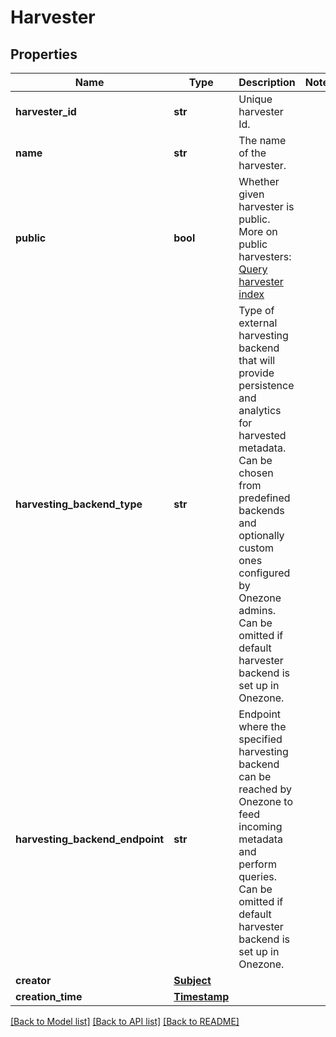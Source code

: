 # Harvester

## Properties
Name | Type | Description | Notes
------------ | ------------- | ------------- | -------------
**harvester_id** | **str** | Unique harvester Id. | 
**name** | **str** | The name of the harvester. | 
**public** | **bool** | Whether given harvester is public.  More on public harvesters: [Query harvester index](#operation/query_harvester_index)    | 
**harvesting_backend_type** | **str** | Type of external harvesting backend that will provide persistence and analytics for harvested metadata. Can be chosen from predefined backends and optionally custom ones configured by Onezone admins. Can be omitted if default harvester backend is set up in Onezone. | 
**harvesting_backend_endpoint** | **str** | Endpoint where the specified harvesting backend can be reached by Onezone to feed incoming metadata and perform queries. Can be omitted if default harvester backend is set up in Onezone. | 
**creator** | [**Subject**](Subject.md) |  | 
**creation_time** | [**Timestamp**](Timestamp.md) |  | 

[[Back to Model list]](../README.md#documentation-for-models) [[Back to API list]](../README.md#documentation-for-api-endpoints) [[Back to README]](../README.md)

